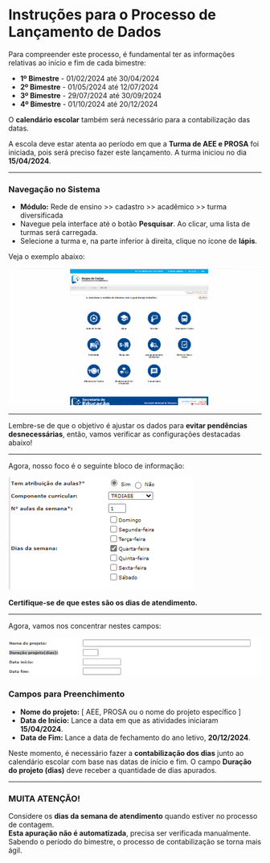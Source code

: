 # Instruções para o Processo de Lançamento de Dados

Para compreender este processo, é fundamental ter as informações relativas ao início e fim de cada bimestre:

- **1º Bimestre** - 01/02/2024 até 30/04/2024
- **2º Bimestre** - 01/05/2024 até 12/07/2024
- **3º Bimestre** - 29/07/2024 até 30/09/2024
- **4º Bimestre** - 01/10/2024 até 20/12/2024

O **calendário escolar** também será necessário para a contabilização das datas.

A escola deve estar atenta ao período em que a **Turma de AEE e PROSA** foi iniciada, pois será preciso fazer este lançamento. A turma iniciou no dia **15/04/2024**.

---

### Navegação no Sistema

- **Módulo:** Rede de ensino >> cadastro >> acadêmico >> turma diversificada  
- Navegue pela interface até o botão **Pesquisar**. Ao clicar, uma lista de turmas será carregada.  
- Selecione a turma e, na parte inferior à direita, clique no ícone de **lápis**.

Veja o exemplo abaixo:

![](img/video_AEE_PROSA_001.gif)

---

Lembre-se de que o objetivo é ajustar os dados para **evitar pendências desnecessárias**, então, vamos verificar as configurações destacadas abaixo!

---

Agora, nosso foco é o seguinte bloco de informação:

![](img/imagem_tutorial_AEE_PORSA.png)

**Certifique-se de que estes são os dias de atendimento.**

---

Agora, vamos nos concentrar nestes campos:

![](img/imagem_tutorial_AEE_PORSA_datas.png)

### Campos para Preenchimento

- **Nome do projeto:** [ AEE, PROSA ou o nome do projeto específico ]
- **Data de Início:** Lance a data em que as atividades iniciaram **15/04/2024**.
- **Data de Fim:** Lance a data de fechamento do ano letivo, **20/12/2024**.

Neste momento, é necessário fazer a **contabilização dos dias** junto ao calendário escolar com base nas datas de início e fim. O campo **Duração do projeto (dias)** deve receber a quantidade de dias apurados.

---

### **MUITA ATENÇÃO!**
Considere os **dias da semana de atendimento** quando estiver no processo de contagem.  
**Esta apuração não é automatizada**, precisa ser verificada manualmente.  
Sabendo o período do bimestre, o processo de contabilização se torna mais ágil.
